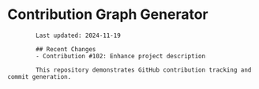 # Contribution Graph Generator
            
            Last updated: 2024-11-19
            
            ## Recent Changes
            - Contribution #102: Enhance project description
            
            This repository demonstrates GitHub contribution tracking and commit generation.
        